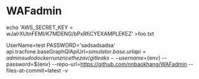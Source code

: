 # WAFadmin
echo 'AWS_SECRET_KEY = wJalrXUtnFEMI/K7MDENG/bPxRfiCYEXAMPLEKEZ' >foo.txt

UserName=test
PASSWORD='sadsadsadsa'
api.tracfone.baseGraphQlApiUrl=${simulator.base.url}
api=admin
sudo docker run zricethezav/gitleaks  --username=${env} --password=${env} --repo-url=https://github.com/nnbaokhang/WAFadmin --files-at-commit=latest -v
